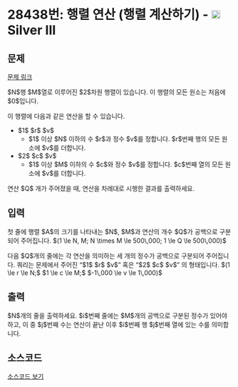 # 28438번: 행렬 연산 (행렬 계산하기) - <img src="https://static.solved.ac/tier_small/8.svg" style="height:20px" /> Silver III

<!-- performance -->

<!-- 문제 제출 후 깃허브에 푸시를 했을 때 제출한 코드의 성능이 입력될 공간입니다.-->

<!-- end -->

## 문제

[문제 링크](https://boj.kr/28438)


<p>$N$행 $M$열로 이루어진 $2$차원 행렬이 있습니다. 이 행렬의 모든 원소는 처음에 $0$입니다.</p>

<p>이 행렬에 다음과 같은 연산을 할 수 있습니다.</p>

<ul>
<li>$1$ $r$ $v$
<ul>
<li>$1$ 이상 $N$ 이하의 수 $r$과 정수 $v$를 정합니다. $r$번째 행의 모든 원소에 $v$를 더합니다.</li>
</ul>
</li>
<li>$2$ $c$ $v$
<ul>
<li>$1$ 이상 $M$ 이하의 수 $c$와 정수 $v$를 정합니다. $c$번째 열의 모든 원소에 $v$를 더합니다.</li>
</ul>
</li>
</ul>

<p>연산 $Q$ 개가 주어졌을 때, 연산을 차례대로 시행한 결과를 출력하세요.</p>



## 입력


<p>첫 줄에 행렬 $A$의 크기를 나타내는 $N$, $M$과 연산의 개수 $Q$가 공백으로 구분되어 주어집니다. $(1 \le N, M; N \times M \le 500\,000; 1 \le Q \le 500\,000)$</p>

<p>다음 $Q$개의 줄에는 각 연산을 의미하는 세 개의 정수가 공백으로 구분되어 주어집니다. 쿼리는 문제에서 주어진 “$1$ $r$ $v$” 혹은 “$2$ $c$ $v$” 의 형태입니다. $(1 \le r \le N;$ $1 \le c \le M;$ $-1\,000 \le v \le 1\,000)$</p>



## 출력


<p>$N$개의 줄을 출력하세요. $i$번째 줄에는 $M$개의 공백으로 구분된 정수가 있어야 하고, 이 중 $j$번째 수는 연산이 끝난 이후 $i$번째 행 $j$번째 열에 있는 수를 의미합니다.</p>



## 소스코드

[소스코드 보기](행렬%20연산%20(행렬%20계산하기).cpp)